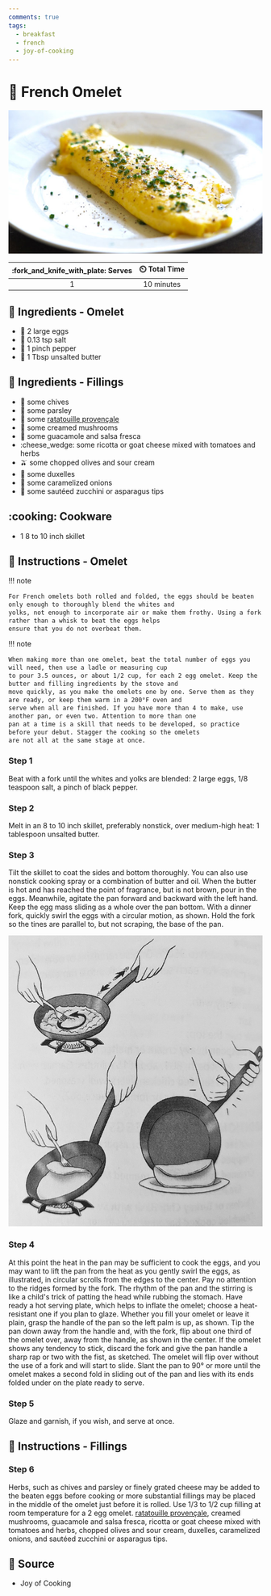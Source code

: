 ```yaml
---
comments: true
tags:
  - breakfast
  - french
  - joy-of-cooking
---
```

# :egg: French Omelet

![French Omelet](../assets/images/french-omelet.jpg)

| :fork_and_knife_with_plate: Serves | :timer_clock: Total Time |
|:----------------------------------:|:-----------------------: |
| 1 | 10 minutes |

## :salt: Ingredients - Omelet

- :egg: 2 large eggs
- :salt: 0.13 tsp salt
- :salt: 1 pinch pepper
- :butter: 1 Tbsp unsalted butter

## :salt: Ingredients - Fillings

- :herb: some chives
- :herb: some parsley
- :eggplant: some [ratatouille provençale][1]
- :mushroom: some creamed mushrooms
- :avocado: some guacamole and salsa fresca
- :cheese_wedge: some ricotta or goat cheese mixed with tomatoes and herbs
- :olive: some chopped olives and sour cream
- :mushroom: some duxelles
- :onion: some caramelized onions
- :cucumber: some sautéed zucchini or asparagus tips

## :cooking: Cookware

- 1 8 to 10 inch skillet

## :pencil: Instructions - Omelet

!!! note

    For French omelets both rolled and folded, the eggs should be beaten only enough to thoroughly blend the whites and
    yolks, not enough to incorporate air or make them frothy. Using a fork rather than a whisk to beat the eggs helps
    ensure that you do not overbeat them.

!!! note

    When making more than one omelet, beat the total number of eggs you will need, then use a ladle or measuring cup
    to pour 3.5 ounces, or about 1/2 cup, for each 2 egg omelet. Keep the butter and filling ingredients by the stove and
    move quickly, as you make the omelets one by one. Serve them as they are ready, or keep them warm in a 200°F oven and
    serve when all are finished. If you have more than 4 to make, use another pan, or even two. Attention to more than one
    pan at a time is a skill that needs to be developed, so practice before your debut. Stagger the cooking so the omelets
    are not all at the same stage at once.

### Step 1

Beat with a fork until the whites and yolks are blended: 2 large eggs, 1/8 teaspoon salt, a pinch of black pepper.

### Step 2

Melt in an 8 to 10 inch skillet, preferably nonstick, over medium-high heat: 1 tablespoon unsalted butter.

### Step 3

Tilt the skillet to coat the sides and bottom thoroughly. You can also use nonstick cooking spray or a combination of
butter and oil. When the butter is hot and has reached the point of fragrance, but is not brown, pour in the eggs.
Meanwhile, agitate the pan forward and backward with the left hand. Keep the egg mass sliding as a whole over the pan
bottom. With a dinner fork, quickly swirl the eggs with a circular motion, as shown. Hold the fork so the tines are
parallel to, but not scraping, the base of the pan.

![French Omelet 2](../assets/images/french-omelet-2.jpg)

### Step 4

At this point the heat in the pan may be sufficient to cook the eggs, and you may want to lift the pan from the heat as
you gently swirl the eggs, as illustrated, in circular scrolls from the edges to the center. Pay no attention to the
ridges formed by the fork. The rhythm of the pan and the stirring is like a child's trick of patting the head while
rubbing the stomach. Have ready a hot serving plate, which helps to inflate the omelet; choose a heat-resistant one if
you plan to glaze. Whether you fill your omelet or leave it plain, grasp the handle of the pan so the left palm is up,
as shown. Tip the pan down away from the handle and, with the fork, flip about one third of the omelet over, away from
the handle, as shown in the center. If the omelet shows any tendency to stick, discard the fork and give the pan handle
a sharp rap or two with the fist, as sketched. The omelet will flip over without the use of a fork and will start to
slide. Slant the pan to 90° or more until the omelet makes a second fold in sliding out of the pan and lies with its
ends folded under on the plate ready to serve.

### Step 5

Glaze and garnish, if you wish, and serve at once.

## :pencil: Instructions - Fillings

### Step 6

Herbs, such as chives and parsley or finely grated cheese may be added to the beaten eggs before cooking or more
substantial fillings may be placed in the middle of the omelet just before it is rolled. Use 1/3 to 1/2 cup filling at
room temperature for a 2 egg omelet. [ratatouille provençale][1], creamed mushrooms, guacamole and salsa fresca,
ricotta or goat cheese mixed with tomatoes and herbs, chopped olives and sour cream, duxelles, caramelized onions, and
sautéed zucchini or asparagus tips.

## :link: Source

- Joy of Cooking

[1]: <../vegetarian/ratatouille-provençale.md>
